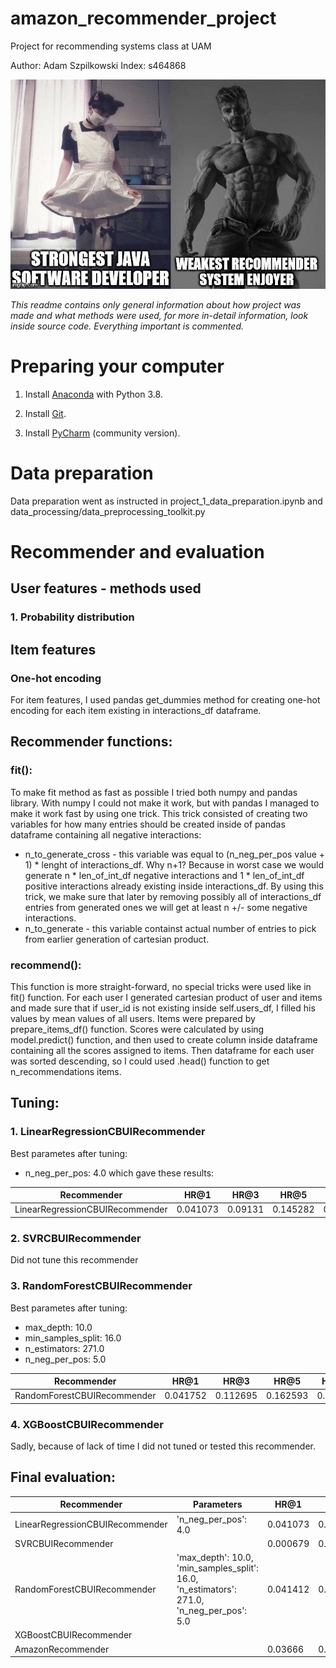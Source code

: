 # amazon_recommender_project
Project for recommending systems class at UAM

Author: Adam Szpilkowski
Index: s464868

![meme](meme_sys_rek.jpg)

*This readme contains only general information about how project was made and what methods were used, for more in-detail information, look inside source code. Everything important is commented.*

# Preparing your computer

1. Install [Anaconda](https://www.anaconda.com/products/individual) with Python 3.8.

2. Install [Git](https://git-scm.com/downloads).

3. Install [PyCharm](https://www.jetbrains.com/pycharm/) (community version).

# Data preparation

Data preparation went as instructed in project_1_data_preparation.ipynb and data_processing/data_preprocessing_toolkit.py

# Recommender and evaluation

## User features - methods used
### 1. Probability distribution

## Item features
### One-hot encoding
For item features, I used pandas get_dummies method for creating one-hot encoding for each item existing in interactions_df dataframe.

## Recommender functions:

### fit():
To make fit method as fast as possible I tried both numpy and pandas library. With numpy I could not make it work, but with pandas I managed to make it work fast by using one trick.
This trick consisted of creating two variables for how many entries should be created inside of pandas dataframe containing all negative interactions:
- n_to_generate_cross - this variable was equal to (n_neg_per_pos value + 1) * lenght of interactions_df. Why n+1? Because in worst case we would generate n * len_of_int_df negative interactions and 1 * len_of_int_df positive interactions already existing inside interactions_df. By using this trick, we make sure that later by removing possibly all of interactions_df entries from generated ones we will get at least n +/- some negative interactions.
- n_to_generate - this variable containst actual number of entries to pick from earlier generation of cartesian product.

### recommend():
This function is more straight-forward, no special tricks were used like in fit() function.
For each user I generated cartesian product of user and items and made sure that if user_id is not existing inside self.users_df, I filled his values by mean values of all users.
Items were prepared by prepare_items_df() function.
Scores were calculated by using model.predict() function, and then used to create column inside dataframe containing all the scores assigned to items.
Then dataframe for each user was sorted descending, so I could used .head() function to get n_recommendations items.

## Tuning:

### 1. LinearRegressionCBUIRecommender
Best parametes after tuning:
- n_neg_per_pos: 4.0
which gave these results:

| Recommender                     	| HR@1     	| HR@3    	| HR@5     	| HR@10    	| NDCG@1   	| NDCG@3   	| NDCG@5   	| NDCG@10  	|
|---------------------------------	|----------	|---------	|----------	|----------	|----------	|----------	|----------	|----------	|
| LinearRegressionCBUIRecommender 	| 0.041073 	| 0.09131 	| 0.145282 	| 0.230143 	| 0.041073 	| 0.070236 	| 0.091918 	| 0.119625 	|

### 2. SVRCBUIRecommender
Did not tune this recommender

### 3. RandomForestCBUIRecommender
Best parametes after tuning:
- max_depth: 10.0
- min_samples_split: 16.0
- n_estimators: 271.0
- n_neg_per_pos: 5.0

| Recommender                     	| HR@1     	| HR@3     	| HR@5     	| HR@10    	| NDCG@1   	| NDCG@3   	| NDCG@5   	| NDCG@10  	|
|---------------------------------	|----------	|----------	|----------	|----------	|----------	|----------	|----------	|----------	|
| RandomForestCBUIRecommender     	| 0.041752 	| 0.112695 	| 0.162593 	| 0.234895 	| 0.041752 	| 0.082023 	| 0.102636 	| 0.126174 	|

### 4. XGBoostCBUIRecommender
Sadly, because of lack of time I did not tuned or tested this recommender.

## Final evaluation:
| Recommender                     	| Parameters                                                                                	| HR@1     	| HR@3     	| HR@5     	| HR@10    	| NDCG@1   	| NDCG@3   	| NDCG@5   	| NDCG@10  	|
|---------------------------------	|-------------------------------------------------------------------------------------------	|----------	|----------	|----------	|----------	|----------	|----------	|----------	|----------	|
| LinearRegressionCBUIRecommender 	| 'n_neg_per_pos': 4.0                                                                      	| 0.041073 	| 0.09131  	| 0.145282 	| 0.230143 	| 0.041073 	| 0.070236 	| 0.091918 	| 0.119625 	|
| SVRCBUIRecommender              	|                                                                                           	| 0.000679 	| 0.004073 	| 0.006789 	| 0.012559 	| 0.000679 	| 0.002732 	| 0.003886 	| 0.005748 	|
| RandomForestCBUIRecommender     	| 'max_depth': 10.0, 'min_samples_split': 16.0, 'n_estimators': 271.0, 'n_neg_per_pos': 5.0 	| 0.041412 	| 0.107264 	| 0.15852  	| 0.22539  	| 0.041412 	| 0.079049 	| 0.100321 	| 0.12248  	|
| XGBoostCBUIRecommender          	|                                                                                           	|          	|          	|          	|          	|          	|          	|          	|          	|
| AmazonRecommender               	|                                                                                           	| 0.03666  	| 0.09776  	| 0.138493 	| 0.208079 	| 0.03666  	| 0.071565 	| 0.088349 	| 0.110865 	|
